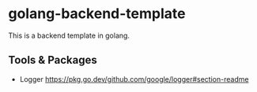 # golang-backend-template

This is a backend template in golang.

## Tools & Packages 
- Logger
https://pkg.go.dev/github.com/google/logger#section-readme

